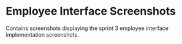 # Employee Interface Screenshots

Contains screenshots displaying the sprint 3 employee interface implementation screenshots.
